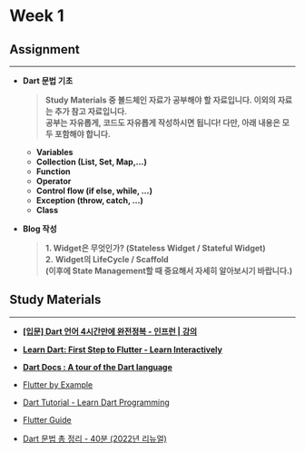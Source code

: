 # Week 1
## Assignment

---

- **Dart 문법 기초**
    
    > **Study Materials 중 볼드체인 자료가 공부해야 할 자료입니다. 이외의 자료는 추가 참고 자료입니다. <br> 공부는 자유롭게, 코드도 자유롭게 작성하시면 됩니다! 다만,  아래 내용은 모두 포함해야 합니다.**
    > 
    - **Variables**
    - **Collection (List, Set, Map,…)**
    - **Function**
    - **Operator**
    - **Control flow (if else, while, …)**
    - **Exception (throw, catch, …)**
    - **Class**

- **Blog 작성**
    
    > **1. Widget은 무엇인가? (Stateless Widget / Stateful Widget)**
    <br> **2.** **Widget의 LifeCycle / Scaffold <br>
    (이후에 State Management할 때 중요해서 자세히 알아보시기 바랍니다.)**
    > 

## Study Materials

---

- [**[입문] Dart 언어 4시간만에 완전정복 - 인프런 | 강의**](https://www.inflearn.com/course/dart-%EC%96%B8%EC%96%B4-%EC%9E%85%EB%AC%B8)

- [**Learn Dart: First Step to Flutter - Learn Interactively**](https://www.educative.io/courses/learn-dart-first-step-to-flutter)

- [**Dart Docs : A tour of the Dart language**](https://dart.dev/guides/language/language-tour#generics)

- [Flutter by Example](https://flutterbyexample.com/)

- [Dart Tutorial - Learn Dart Programming](https://dart-tutorial.com/)

- [Flutter Guide](https://flutterguide.com/)

- [Dart 문법 총 정리 - 40분 (2022년 리뉴얼)](https://youtu.be/qUaou0HcpL4)
